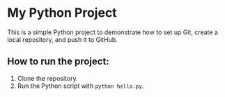 # My Python Project

This is a simple Python project to demonstrate how to set up Git, create a local repository, and push it to GitHub.

## How to run the project:
1. Clone the repository.
2. Run the Python script with `python hello.py`.

